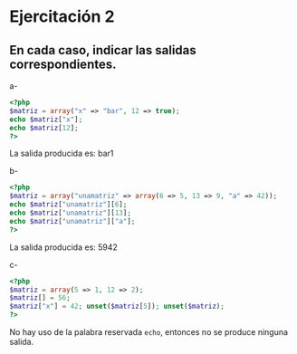 # Ejercitación 2

## En cada caso, indicar las salidas correspondientes.

a-
```php
<?php
$matriz = array("x" => "bar", 12 => true);
echo $matriz["x"];
echo $matriz[12]; 
?>
```
La salida producida es:
bar1

b-
```php
<?php
$matriz = array("unamatriz" => array(6 => 5, 13 => 9, "a" => 42));
echo $matriz["unamatriz"][6]; 
echo $matriz["unamatriz"][13]; 
echo $matriz["unamatriz"]["a"];
?>
```
La salida producida es:
5942

c-
```php
<?php
$matriz = array(5 => 1, 12 => 2);
$matriz[] = 56; 
$matriz["x"] = 42; unset($matriz[5]); unset($matriz);
?>
```

No hay uso de la palabra reservada `echo`, entonces no se produce ninguna salida.